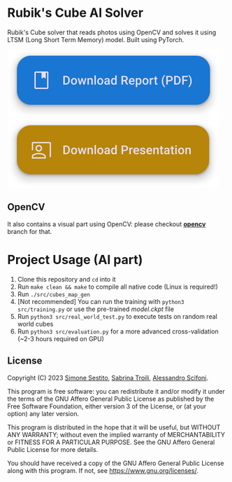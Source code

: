 # Rubik's Cube AI Solver
Rubik's Cube solver that reads photos using OpenCV and solves it using LTSM (Long Short Term Memory) model. Built using PyTorch.

<a href="https://raw.githubusercontent.com/simonesestito/rubiks-cube-ai-solver/main/Final_Report.pdf">
    <img src=".github/assets/report-button.svg" alt="Download Report">
</a>
<a href="https://raw.githubusercontent.com/simonesestito/rubiks-cube-ai-solver/main/Presentation.pdf">
    <img src=".github/assets/presentation-button.svg" alt="Download Presentation">
</a>

## OpenCV

It also contains a visual part using OpenCV: please checkout [**opencv**](https://github.com/simonesestito/rubiks-cube-ai-solver/tree/opencv) branch for that.

# Project Usage (AI part)
1. Clone this repository and `cd` into it
2. Run `make clean && make` to compile all native code (Linux is required!)
3. Run `./src/cubes_map_gen`
4. [Not recommended] You can run the training with `python3 src/training.py` or use the pre-trained _model.ckpt_ file
5. Run `python3 src/real_world_test.py` to execute tests on random real world cubes
6. Run `python3 src/evaluation.py` for a more advanced cross-validation (~2-3 hours required on GPU)

## License
Copyright (C) 2023
[Simone Sestito](https://github.com/simonesestito),
[Sabrina Troili](https://github.com/SabrinaTroili),
[Alessandro Scifoni](https://github.com/ernutella001).

This program is free software: you can redistribute it and/or modify
it under the terms of the GNU Affero General Public License as published
by the Free Software Foundation, either version 3 of the License, or
(at your option) any later version.

This program is distributed in the hope that it will be useful,
but WITHOUT ANY WARRANTY; without even the implied warranty of
MERCHANTABILITY or FITNESS FOR A PARTICULAR PURPOSE.  See the
GNU Affero General Public License for more details.

You should have received a copy of the GNU Affero General Public License
along with this program.  If not, see <https://www.gnu.org/licenses/>.
